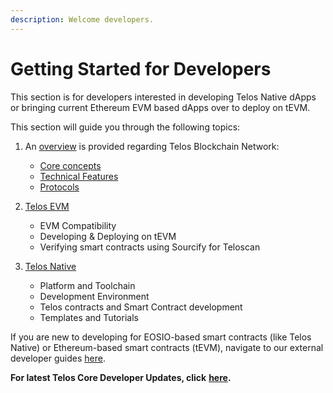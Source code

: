 ```yaml
---
description: Welcome developers.
---
```


# Getting Started for Developers

This section is for developers interested in developing Telos Native dApps or bringing current Ethereum EVM based dApps over to deploy on tEVM.

This section will guide you through the following topics:

1.  An [overview](overview/) is provided regarding Telos Blockchain Network:

    * [Core concepts](overview/core\_concepts.md)
    * [Technical Features](overview/technical-features.md)
    * [Protocols](overview/protocol/)


2.  [Telos EVM](developer-guides-telos-evm/)

    * EVM Compatibility
    * Developing & Deploying on tEVM
    * Verifying smart contracts using Sourcify for Teloscan


3.  [Telos Native](developer-guides-telos-native/)

    * Platform and Toolchain
    * Development Environment
    * Telos contracts and Smart Contract development
    * Templates and Tutorials



If you are new to developing for EOSIO-based smart contracts (like Telos Native) or Ethereum-based smart contracts (tEVM), navigate to our external developer guides [here](../external-documents/external-developer-guides.md).

**For latest Telos Core Developer Updates, click** [**here**](https://www.telos.net/news/telos-core-developers-shares-updates)**.**
